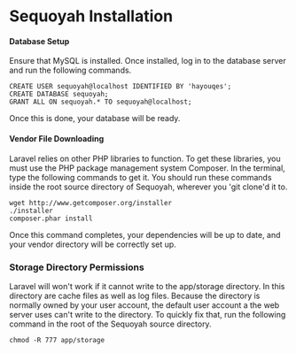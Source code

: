 # Sequoyah Installation

#### Database Setup

Ensure that MySQL is installed. Once installed, log in to the database server and run the following commands.

    CREATE USER sequoyah@localhost IDENTIFIED BY 'hayouqes';
    CREATE DATABASE sequoyah;
    GRANT ALL ON sequoyah.* TO sequoyah@localhost;
    
Once this is done, your database will be ready.

#### Vendor File Downloading

Laravel relies on other PHP libraries to function. To get these libraries, you must use the PHP package management system Composer. In the terminal, type the following commands to get it. You should run these commands inside the root source directory of Sequoyah, wherever you 'git clone'd it to.

    wget http://www.getcomposer.org/installer
    ./installer
    composer.phar install
    
Once this command completes, your dependencies will be up to date, and your vendor directory will be correctly set up.

### Storage Directory Permissions

Laravel will won't work if it cannot write to the app/storage directory. In this directory are cache files as well as log files. Because the directory is normally owned by your user account, the default user account a the web server uses can't write to the directory. To quickly fix that, run the following command in the root of the Sequoyah source directory.

    chmod -R 777 app/storage
